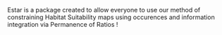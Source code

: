 Estar is a package created to allow everyone to use our method of constraining Habitat Suitability maps using occurences and information integration via Permanence of Ratios ! 
